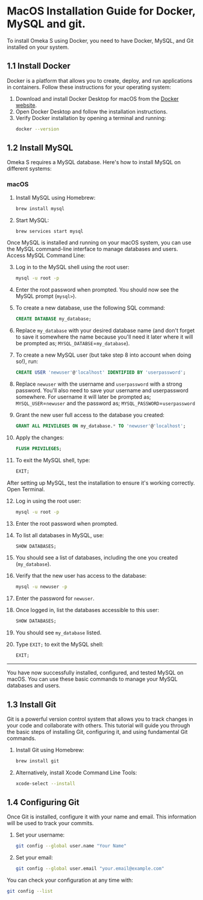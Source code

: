 # MacOS Installation Guide for Docker, MySQL and git.
To install Omeka S using Docker, you need to have Docker, MySQL, and Git installed on your system. 

## 1.1 Install Docker
Docker is a platform that allows you to create, deploy, and run applications in containers. Follow these instructions for your operating system:

1. Download and install Docker Desktop for macOS from the [Docker website](https://www.docker.com/products/docker-desktop).
2. Open Docker Desktop and follow the installation instructions.
3. Verify Docker installation by opening a terminal and running:
    ```bash
    docker --version
    ```

## 1.2 Install MySQL
Omeka S requires a MySQL database. Here's how to install MySQL on different systems:

### macOS
1. Install MySQL using Homebrew:
    ```bash
    brew install mysql
    ```
2. Start MySQL:
    ```bash
    brew services start mysql
    ```

Once MySQL is installed and running on your macOS system, you can use the MySQL command-line interface to manage databases and users.
Access MySQL Command Line:

3. Log in to the MySQL shell using the root user:
    ```bash
    mysql -u root -p
    ```
4. Enter the root password when prompted. You should now see the MySQL prompt (`mysql>`).

5. To create a new database, use the following SQL command:
    ```sql
    CREATE DATABASE my_database;
    ```
6. Replace `my_database` with your desired database name (and don't forget to save it somewhere the name because you'll need it later where it will be prompted as; `MYSQL_DATABSE`=`my_database`).

7. To create a new MySQL user (but take step 8 into account when doing so!), run:
    ```sql
    CREATE USER 'newuser'@'localhost' IDENTIFIED BY 'userpassword';
    ```
8. Replace `newuser` with the username and `userpassword` with a strong password.
You'll also need to save your username and userpassword somewhere. For username it will later be prompted as; `MYSQL_USER`=`newuser` and the password as; `MYSQL_PASSWORD`=`userpassword`

10. Grant the new user full access to the database you created:
    ```sql
    GRANT ALL PRIVILEGES ON my_database.* TO 'newuser'@'localhost';
    ```
11. Apply the changes:
    ```sql
    FLUSH PRIVILEGES;
    ```
12. To exit the MySQL shell, type:
    ```sql
    EXIT;
    ```
After setting up MySQL, test the installation to ensure it's working correctly.
Open Terminal.

12. Log in using the root user:
    ```bash
    mysql -u root -p
    ```
13. Enter the root password when prompted.

14. To list all databases in MySQL, use:
    ```sql
    SHOW DATABASES;
    ```
15. You should see a list of databases, including the one you created (`my_database`).

16. Verify that the new user has access to the database:
    ```bash
    mysql -u newuser -p
    ```
17. Enter the password for `newuser`.
18. Once logged in, list the databases accessible to this user:
    ```sql
    SHOW DATABASES;
    ```
19. You should see `my_database` listed.

20. Type `EXIT;` to exit the MySQL shell:
    ```sql
    EXIT;
    ```

---

You have now successfully installed, configured, and tested MySQL on macOS. You can use these basic commands to manage your MySQL databases and users.





## 1.3 Install Git
Git is a powerful version control system that allows you to track changes in your code and collaborate with others. This tutorial will guide you through the basic steps of installing Git, configuring it, and using fundamental Git commands.

1. Install Git using Homebrew:
    ```bash
    brew install git
    ```
2. Alternatively, install Xcode Command Line Tools:
    ```bash
    xcode-select --install
    ```


## 1.4 Configuring Git

Once Git is installed, configure it with your name and email. This information will be used to track your commits.

1. Set your username:
    ```bash
    git config --global user.name "Your Name"
    ```

2. Set your email:
    ```bash
    git config --global user.email "your.email@example.com"
    ```

You can check your configuration at any time with:
```bash
git config --list
```
